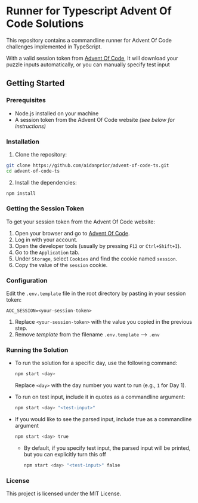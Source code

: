 # Runner for Typescript Advent Of Code Solutions

This repository contains a commandline runner for Advent Of Code challenges implemented in TypeScript.

With a valid session token from [Advent Of Code](https://adventofcode.com/),
It will download your puzzle inputs automatically, or you can manually specify test input

## Getting Started

### Prerequisites

- Node.js installed on your machine
- A session token from the Advent Of Code website _(see below for instructions)_

### Installation

1. Clone the repository:

```sh
git clone https://github.com/aidanprior/advent-of-code-ts.git
cd advent-of-code-ts
```

2. Install the dependencies:

```sh
npm install
```

### Getting the Session Token

To get your session token from the Advent Of Code website:

1. Open your browser and go to [Advent Of Code](https://adventofcode.com/).
2. Log in with your account.
3. Open the developer tools (usually by pressing `F12` or `Ctrl+Shift+I`).
4. Go to the `Application` tab.
5. Under `Storage`, select `Cookies` and find the cookie named `session`.
6. Copy the value of the `session` cookie.

### Configuration

Edit the `.env.template` file in the root directory by pasting in your session token:

```env
AOC_SESSION=<your-session-token>
```

1. Replace `<your-session-token>` with the value you copied in the previous step.
2. Remove _template_ from the filename
   `.env.template` --> `.env`

### Running the Solution

- To run the solution for a specific day, use the following command:

  ```sh
  npm start <day>
  ```

  Replace `<day>` with the day number you want to run (e.g., `1` for Day 1).

- To run on test input, include it in quotes as a commandline argument:

  ```sh
  npm start <day> "<test-input>"
  ```

- If you would like to see the parsed input, include true as a commandline argument

  ```sh
  npm start <day> true
  ```

  - By default, if you specify test input, the parsed input will be printed, but you can explicitly turn this off

    ```sh
    npm start <day> "<test-input>" false
    ```

### License

This project is licensed under the MIT License.
